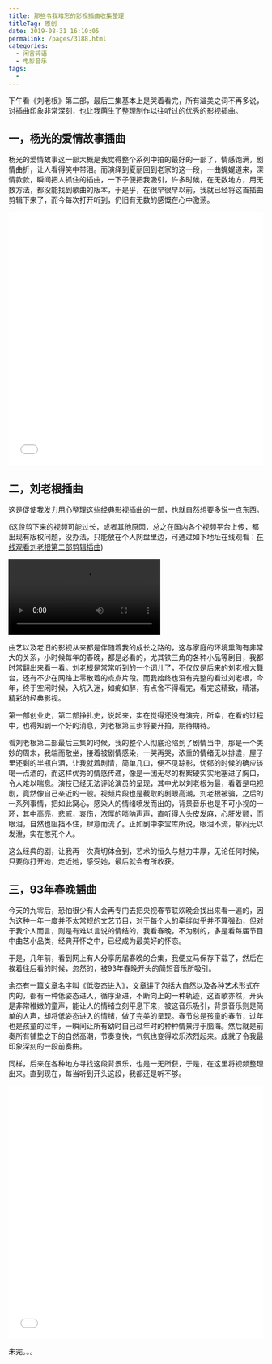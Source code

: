 ```yaml
---
title: 那些令我难忘的影视插曲收集整理
titleTag: 原创
date: 2019-08-31 16:10:05
permalink: /pages/3188.html
categories:
  - 闲言碎语
  - 电影音乐
tags:
  - 
---
```


下午看《刘老根》第二部，最后三集基本上是哭着看完，所有溢美之词不再多说，对插曲印象非常深刻，也让我萌生了整理制作以往听过的优秀的影视插曲。

## 一，杨光的爱情故事插曲

杨光的爱情故事这一部大概是我觉得整个系列中拍的最好的一部了，情感饱满，剧情曲折，让人看得笑中带泪。而演绎到夏丽回到老家的这一段，一曲娓娓道来，深情款款，瞬间把人抓住的插曲，一下子便把我吸引，许多时候，在无数地方，用无数方法，都没能找到歌曲的版本，于是乎，在很早很早以前，我就已经将这首插曲剪辑下来了，而今每次打开听到，仍旧有无数的感慨在心中激荡。

<iframe src="//player.bilibili.com/player.html?aid=60324395&bvid=BV1Pt41177RK&cid=105026546&page=3" scrolling="no" border="0" frameborder="no" style="border:0;width:100%;height:auto;min-height:500px;"  framespacing="0" allowfullscreen="true"> </iframe>

## 二，刘老根插曲

这是促使我发力用心整理这些经典影视插曲的一部，也就自然想要多说一点东西。

(这段剪下来的视频可能过长，或者其他原因，总之在国内各个视频平台上传，都出现有版权问题，没办法，只能放在个人网盘里边，可通过如下地址在线观看：[在线观看刘老根第二部剪辑插曲](http://c.eryajf.net/生活视频/其他视频/))

<video><source src="http://c.eryajf.net/%E7%94%9F%E6%B4%BB%E8%A7%86%E9%A2%91/%E5%85%B6%E4%BB%96%E8%A7%86%E9%A2%91/%E5%88%98%E8%80%81%E6%A0%B9%E7%AC%AC%E4%BA%8C%E9%83%A8%2020%E6%8F%92%E6%9B%B2.mp4" type="video/mp4"></video>



曲艺以及老旧的影视从来都是伴随着我的成长之路的，这与家庭的环境熏陶有非常大的关系，小时候每年的春晚，都是必看的，尤其铁三角的各种小品等剧目，我都时常翻出来看一看。刘老根是常常听到的一个词儿了，不仅仅是后来的刘老根大舞台，还有不少在网络上零散着的点点片段。而我始终也没有完整的看过刘老根，今年，终于空闲时候，入坑入迷，如痴如醉，有点舍不得看完，看完这精致，精湛，精彩的经典影视。

第一部创业史，第二部挣扎史，说起来，实在觉得还没有演完，所幸，在看的过程中，也得知到一个好的消息，刘老根第三步将要开拍，期待期待。

看刘老根第二部最后三集的时候，我的整个人彻底沦陷到了剧情当中，那是一个美妙的周末，我端而敬坐，接着被剧情感染，一哭再哭，浓重的情绪无以排遣，屋子里还剩的半瓶白酒，让我就着剧情，简单几口，便不见踪影，忧郁的时候的确应该喝一点酒的，而这样优秀的情感传递，像是一团无尽的棉絮硬实实地塞进了胸口，令人难以喘息。演技已经无法评论演员的呈现，其中尤以刘老根为最，看着是电视剧，竟然像自己亲近的一般。视频片段也是截取的剧眼高潮，刘老根被骗，之后的一系列事情，把如此窝心，感染人的情绪喷发而出的，背景音乐也是不可小视的一环，其中高亮，悲戚，哀伤，浓厚的唢呐声声，直听得人头皮发麻，心肝发颤，而眼泪，自然也阻挡不住，肆意而流了。正如剧中李宝库所说，眼泪不流，郁闷无以发泄，实在憋死个人。

这么经典的剧，让我再一次真切体会到，艺术的恒久与魅力丰厚，无论任何时候，只要你打开她，走近她，感受她，最后就会有所收获。

## 三，93年春晚插曲

今天的九零后，恐怕很少有人会再专门去把央视春节联欢晚会找出来看一遍的，因为这种一年一度并不太常规的文艺节目，对于每个人的牵绊似乎并不算强劲，但对于我个人而言，则是有难以言说的情结的，我看春晚，不为别的，多是看每届节目中曲艺小品类，经典开怀之中，已经成为最美好的怀恋。

于是，几年前，看到网上有人分享历届春晚的合集，我便立马保存下载了，然后在挨着往后看的时候，忽然的，被93年春晚开头的简短音乐所吸引。

余杰有一篇文章名字叫《低姿态进入》，文章讲了包括大自然以及各种艺术形式在内的，都有一种低姿态进入，循序渐进，不断向上的一种轨迹，这首歌亦然，开头是非常稚嫩的童声，能让人的情绪立刻平息下来，被这音乐吸引，背景音乐则是简单的人声，却将低姿态进入的情绪，做了完美的呈现。春节总是孩童的春节，过年也是孩童的过年，一瞬间让所有幼时自己过年时的种种情景浮于脑海。然后就是前奏所有铺垫之下的自然高潮，节奏变快，气氛也变得欢乐浓烈起来。成就了令我最印象深刻的一段前奏曲。

同样，后来在各种地方寻找这段背景乐，也是一无所获，于是，在这里将视频整理出来。直到现在，每当听到开头这段，我都还是听不够。

<iframe src="//player.bilibili.com/player.html?aid=60324395&bvid=BV1Pt41177RK&cid=105026393&page=1" scrolling="no" border="0" frameborder="no" style="border:0;width:100%;height:auto;min-height:500px;"  framespacing="0" allowfullscreen="true"> </iframe>

未完。。。
